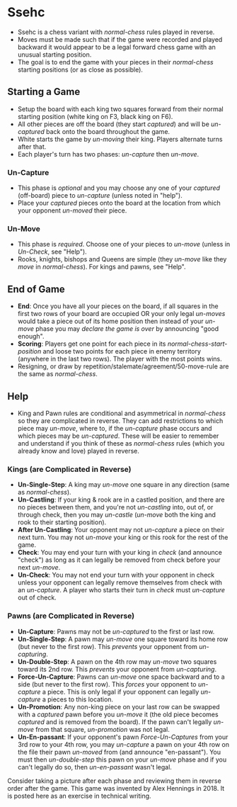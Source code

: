# Ssehc
* Ssehc is a chess variant with *normal-chess* rules played in reverse.
* Moves must be made such that if the game were recorded and played backward it would appear to be a legal forward chess game with an unusual starting position.
* The goal is to end the game with your pieces in their *normal-chess* starting positions (or as close as possible).

## **Starting a Game**
* Setup the board with each king two squares forward from their normal starting position (white king on F3, black king on F6).
* All other pieces are off the board (they start *captured*) and will be *un-captured* back onto the board throughout the game.
* White starts the game by *un-moving* their king. Players alternate turns after that.
* Each player's turn has two phases: *un-capture* then *un-move*.

### **Un-Capture**
* This phase is *optional* and you may choose any one of your *captured* (off-board) piece to *un-capture* (unless noted in "help").
* Place your *captured* pieces onto the board at the location from which your opponent *un-moved* their piece.

### **Un-Move**
* This phase is *required*. Choose one of your pieces to *un-move* (unless in *Un-Check*, see "Help").
* Rooks, knights, bishops and Queens are simple (they *un-move* like they *move* in *normal-chess*). For kings and pawns, see "Help".

## **End of Game**
* **End**: Once you have all your pieces on the board, if all squares in the first two rows of your board are occupied OR your only legal *un-moves* would take a piece out of its home position then instead of your *un-move* phase you may *declare the game is over* by announcing "good enough".
* **Scoring**: Players get one point for each piece in its *normal-chess-start-position* and loose two points for each piece in enemy territory (anywhere in the last two rows). The player with the most points wins.
* Resigning, or draw by repetition/stalemate/agreement/50-move-rule are the same as *normal-chess*.

## **Help**
* King and Pawn rules are conditional and asymmetrical in *normal-chess* so they are complicated in reverse. They can add restrictions to which piece may *un-move*, where to, if the *un-capture* phase occurs and which pieces may be *un-captured*. These will be easier to remember and understand if you think of these as *normal-chess* rules (which you already know and love) played in reverse.

### **Kings** (are Complicated in Reverse)
* **Un-Single-Step**: A king may *un-move* one square in any direction (same as *normal-chess*).
* **Un-Castling**: If your king & rook are in a castled position, and there are no pieces between them, and you're not *un-castling* into, out of, or through check, then you may *un-castle* (*un-move* both the king and rook to their starting position).
* **After Un-Castling**: Your opponent may not *un-capture* a piece on their next turn. You may not *un-move* your king or this rook for the rest of the game.
* **Check**: You may end your turn with your king in *check* (and announce "check") as long as it can legally be removed from check before your next *un-move*.
* **Un-Check**: You may not end your turn with your opponent in check unless your opponent can legally remove themselves from check with an *un-capture*. A player who starts their turn in *check* must *un-capture* out of check.

### **Pawns** (are Complicated in Reverse)
* **Un-Capture**: Pawns may not be *un-captured* to the first or last row.
* **Un-Single-Step**: A pawn may *un-move* one square toward its home row (but never to the first row). This *prevents* your opponent from *un-capturing*.
* **Un-Double-Step**: A pawn on the 4th row may *un-move* two squares toward its 2nd row. This *prevents* your opponent from *un-capturing*.
* **Force-Un-Capture**: Pawns can *un-move* one  space backward and to a side (but never to the first row). This *forces* your opponent to *un-capture* a piece. This is only legal if your opponent can legally *un-capture* a pieces to this location.
* **Un-Promotion**: Any non-king piece on your last row can be swapped with a *captured* pawn before you *un-move* it (the old piece becomes *captured* and is removed from the board). If the pawn can't legally *un-move* from that square, *un-promotion* was not legal.
* **Un-En-passant**: If your opponent's pawn *Force-Un-Captures* from your 3rd row to your 4th row, you may *un-capture* a pawn on your 4th row on the file their pawn *un-moved* from (and announce "en-passant"). You must then *un-double-step* this pawn on your *un-move* phase and if you can't legally do so, then *un-en-passant* wasn't legal.

Consider taking a picture after each phase and reviewing them in reverse order after the game.
This game was invented by Alex Hennings in 2018. It is posted here as an exercise in technical writing.
